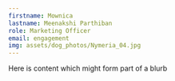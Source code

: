 ```yaml
---
firstname: Mownica
lastname: Meenakshi Parthiban
role: Marketing Officer
email: engagement
img: assets/dog_photos/Nymeria_04.jpg
---
```

Here is content which might form part of a blurb